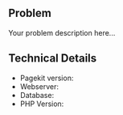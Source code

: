 <!--

Before submitting an issue, please try some troubleshooting steps:

- Enabled debug mode: https://pagekit.com/docs/troubleshooting/debug-mode
- Verify the server requirements: https://pagekit.com/docs/getting-started/requirements
- Disable all installed extensions
- Check the browser developer console for errors

-->

## Problem

Your problem description here...

## Technical Details

- Pagekit version:
- Webserver:
- Database:
- PHP Version:
